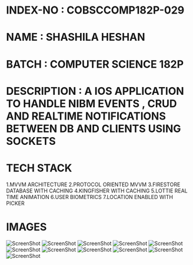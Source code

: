 # INDEX-NO : COBSCCOMP182P-029
# NAME : SHASHILA HESHAN
# BATCH : COMPUTER SCIENCE 182P
# DESCRIPTION : A IOS APPLICATION TO HANDLE NIBM EVENTS , CRUD AND REALTIME NOTIFICATIONS BETWEEN DB AND CLIENTS USING SOCKETS
# TECH STACK
   1.MVVM ARCHITECTURE
   2.PROTOCOL ORIENTED MVVM
   3.FIRESTORE DATABASE WITH CACHING
   4.KINGFISHER WITH CACHING 
   5.LOTTIE REAL TIME ANIMATION
   6.USER BIOMETRICS
   7.LOCATION ENABLED WITH PICKER
# IMAGES
![ScreenShot](Screenshots/1.png)
![ScreenShot](Screenshots/2.png)
![ScreenShot](Screenshots/3.png)
![ScreenShot](Screenshots/4.png)
![ScreenShot](Screenshots/5.png)
![ScreenShot](Screenshots/6.png)
![ScreenShot](Screenshots/7.png)
![ScreenShot](Screenshots/8.png)
![ScreenShot](Screenshots/9.png)
![ScreenShot](Screenshots/10.png)
![ScreenShot](Screenshots/11.png)

